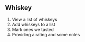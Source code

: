 ## Whiskey


1. View a list of whiskeys
2. Add whiskeys to a list
3. Mark ones we tasted
4. Providing a rating and some notes
